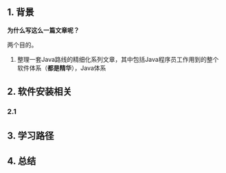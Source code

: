## 1. 背景

**为什么写这么一篇文章呢？**

两个目的。

1. 整理一套Java路线的精细化系列文章，其中包括Java程序员工作用到的整个软件体系（**都是精华**），Java体系



## 2. 软件安装相关

### 2.1 



## 3. 学习路径

## 4. 总结